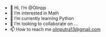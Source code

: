 - 👋 Hi, I’m @Olinpp
- 👀 I’m interested in Math
- 🌱 I’m currently learning Python
- 💞️ I’m looking to collaborate on ...
- 📫 How to reach me olinputra13@gmail.com

<!---
Olinpp/Olinpp is a ✨ special ✨ repository because its `README.md` (this file) appears on your GitHub profile.
You can click the Preview link to take a look at your changes.
--->
